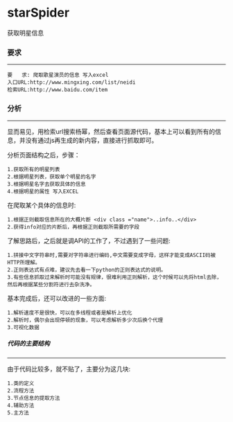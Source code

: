 # starSpider
获取明星信息

### 要求
-----

    要   求: 爬取歌星演员的信息 写入excel
    入口URL:http://www.mingxing.com/list/neidi
    检索URL:http://www.baidu.com/item
    
### 分析
----
    
显而易见，用检索url搜索杨幂，然后查看页面源代码，基本上可以看到所有的信息，并没有通过js再生成的新内容，直接进行抓取即可。

分析页面结构之后，步骤：

    1.获取所有的明星列表
    2.根据明星列表，获取单个明星的名字
    3.根据明星名字去获取具体的信息
    4.根据明星的属性 写入EXCEL
    
在爬取某个具体的信息时:

    1.根据正则截取信息所在的大概片断 <div class ="name">..info..</div>
    2.获得info对应的片断后，再根据正则截取所需要的字段

了解思路后，之后就是调API的工作了，不过遇到了一些问题:
    
    1.拼接中文字符串时,需要对字符串进行编码,中文需要变成字母，这样才能变成ASCII码被HTTP所理解。
    2.正则表达式有点难，建议先去看一下python的正则表达式的说明。
    3.有些信息抓取过来解析时可能没有规律，很难利用正则解析，这个时候可以先将html去除，然后再根据某些分割符进行去杂洗净。

基本完成后，还可以改进的一些方面:

    1.解析速度不是很快，可以在多线程或者是解析上优化
    2.解析时，偶尔会出现停顿的现象，可以考虑解析多少次后换个代理
    3.可视化数据
    
##### 代码的主要结构
------------
由于代码比较多，就不贴了，主要分为这几块:

    1.类的定义
    2.流程方法
    3.节点信息的提取方法
    4.辅助方法
    5.主方法



    
    





